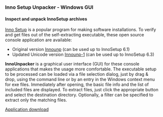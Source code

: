 ### Inno Setup Unpacker - Windows GUI

#### Inspect and unpack InnoSetup archives

[Inno Setup](http://www.jrsoftware.org/isinfo.php) is a popular program
for making software installations. To verify and get files out of the self-extracting 
executable, these open source console application are available:

- Original version [Innounp](http://sourceforge.net/projects/innounp) (can be used up to InnoSetup 6.1)
- Updated Unicode version [Innounp-1](innounp-1) (can be used up to InnoSetup 6.3)

**InnoUnpacker** is a graphical user interface (GUI) for these console applications
that makes the usage more comfortable.
The executable setup to be processed can be loaded via a file selection dialog, just 
by drag & drop, using the command line or by an entry in the Windows context menu for exe files. 
Immediately after opening, the basic file info and the list 
of included files are displayed. To extract files, just click the 
appropriate button and select the destination directory. Optionally, a filter 
can be specified to extract only the matching files.

[Application download](https://www.rathlev-home.de/index-e.html?tools/prog-e.html#unpack)
